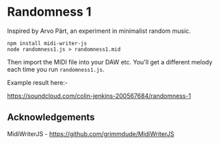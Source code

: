 # Randomness 1
Inspired by Arvo Pärt, an experiment in minimalist random music.

```
npm install midi-writer-js
node randomness1.js > randomness1.mid
```

Then import the MIDI file into your DAW etc. You'll get a different melody each time you run ```randomness1.js```.

Example result here:-

https://soundcloud.com/colin-jenkins-200567684/randomness-1

## Acknowledgements

MidiWriterJS - https://github.com/grimmdude/MidiWriterJS
